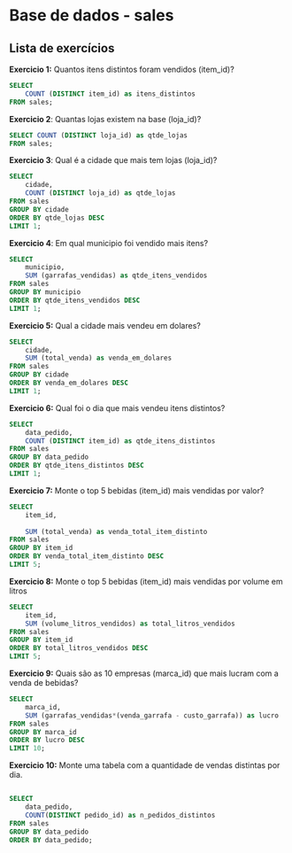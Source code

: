 # Base de dados - sales

## Lista de exercícios

**Exercicio 1:** Quantos itens distintos foram vendidos (item_id)?

```sql
SELECT
    COUNT (DISTINCT item_id) as itens_distintos
FROM sales;
```

**Exercicio 2**: Quantas lojas existem na base (loja_id)?

```sql
SELECT COUNT (DISTINCT loja_id) as qtde_lojas
FROM sales;
```

**Exercicio 3**: Qual é a cidade que mais tem lojas (loja_id)?

```sql
SELECT
	cidade,
	COUNT (DISTINCT loja_id) as qtde_lojas
FROM sales
GROUP BY cidade
ORDER BY qtde_lojas DESC
LIMIT 1;
```

**Exercicio 4**: Em qual municipio foi vendido mais itens?



```sql
SELECT
	municipio,
	SUM (garrafas_vendidas) as qtde_itens_vendidos
FROM sales
GROUP BY municipio
ORDER BY qtde_itens_vendidos DESC
LIMIT 1;

```

**Exercicio 5:** Qual a cidade mais vendeu em dolares?

```sql
SELECT 
	cidade,
	SUM (total_venda) as venda_em_dolares
FROM sales
GROUP BY cidade
ORDER BY venda_em_dolares DESC
LIMIT 1;

```

**Exercicio 6:** Qual foi o dia que mais vendeu itens distintos?

```sql
SELECT 
    data_pedido,
    COUNT (DISTINCT item_id) as qtde_itens_distintos
FROM sales
GROUP BY data_pedido
ORDER BY qtde_itens_distintos DESC
LIMIT 1;
```

**Exercicio 7:** Monte o top 5 bebidas (item_id) mais vendidas por valor?

```sql
SELECT 
	item_id,
	
	SUM (total_venda) as venda_total_item_distinto
FROM sales
GROUP BY item_id
ORDER BY venda_total_item_distinto DESC
LIMIT 5;
```

**Exercicio 8:** Monte o top 5 bebidas (item_id) mais vendidas por volume em litros

```sql
SELECT
	item_id,
	SUM (volume_litros_vendidos) as total_litros_vendidos
FROM sales
GROUP BY item_id
ORDER BY total_litros_vendidos DESC 
LIMIT 5;
```

**Exercicio 9:** Quais são as 10 empresas (marca_id) que mais lucram com a venda de bebidas?

```sql
SELECT 
	marca_id,
	SUM (garrafas_vendidas*(venda_garrafa - custo_garrafa)) as lucro
FROM sales
GROUP BY marca_id
ORDER BY lucro DESC
LIMIT 10;
```

**Exercicio 10:** Monte uma tabela com a quantidade de vendas distintas por dia.

```sql

SELECT 
	data_pedido, 
	COUNT(DISTINCT pedido_id) as n_pedidos_distintos
FROM sales 
GROUP BY data_pedido
ORDER BY data_pedido;
```
